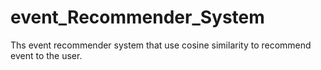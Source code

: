 # event_Recommender_System
Ths event recommender system that use cosine similarity to recommend event to the user.
